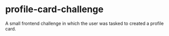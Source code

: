 # profile-card-challenge
A small frontend challenge in which the user was tasked to created a profile card.
